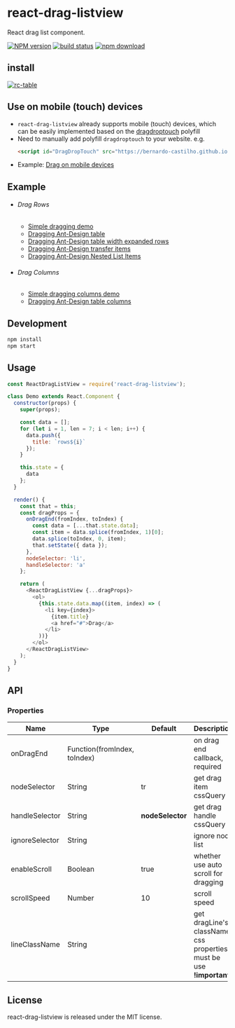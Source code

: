 # react-drag-listview

React drag list component.

[![NPM version][npm-image]][npm-url]
[![build status][travis-image]][travis-url]
[![npm download][download-image]][download-url]

[npm-image]: http://img.shields.io/npm/v/react-drag-listview.svg?style=flat-square
[npm-url]: http://npmjs.org/package/react-drag-listview
[travis-image]: https://img.shields.io/travis/raisezhang/react-drag-listview.svg?style=flat-square
[travis-url]: https://travis-ci.org/raisezhang/react-drag-listview
[download-image]: https://img.shields.io/npm/dm/react-drag-listview.svg?style=flat-square
[download-url]: https://npmjs.org/package/react-drag-listview

## install

[![rc-table](https://nodei.co/npm/react-drag-listview.png)](https://npmjs.org/package/react-drag-listview)


## Use on mobile (touch) devices

* `react-drag-listview` already supports mobile (touch) devices, which can be easily implemented based on the [dragdroptouch](https://github.com/Bernardo-Castilho/dragdroptouch) polyfill
* Need to manually add polyfill `dragdroptouch` to your website. e.g.
  ```html
  <script id="DragDropTouch" src="https://bernardo-castilho.github.io/DragDropTouch/DragDropTouch.js"></script>
  ```
* Example: [Drag on mobile devices](https://codepen.io/raisezhang/pen/wvpVbQO)

## Example

* ###### Drag Rows
    * [Simple dragging demo](https://raisezhang.github.io/react-drag-listview/examples/simple.html)
    * [Dragging Ant-Design table](https://codepen.io/raisezhang/pen/MmjypX)
    * [Dragging Ant-Design table width expanded rows](https://codepen.io/raisezhang/pen/OrrGJL)
    * [Dragging Ant-Design transfer items](https://codepen.io/raisezhang/pen/rNdGEzN)
    * [Dragging Ant-Design Nested List Items](https://codesandbox.io/s/react-drag-listview-nested-drag-example-mdrbh?file=/src/questions.js)

* ###### Drag Columns
    * [Simple dragging columns demo](https://raisezhang.github.io/react-drag-listview/examples/dragColumn.html)
    * [Dragging Ant-Design table columns](https://codepen.io/raisezhang/pen/MoMoyz)

## Development

```bash
npm install
npm start
```

## Usage

```javascript
const ReactDragListView = require('react-drag-listview');

class Demo extends React.Component {
  constructor(props) {
    super(props);

    const data = [];
    for (let i = 1, len = 7; i < len; i++) {
      data.push({
        title: `rows${i}`
      });
    }

    this.state = {
      data
    };
  }

  render() {
    const that = this;
    const dragProps = {
      onDragEnd(fromIndex, toIndex) {
        const data = [...that.state.data];
        const item = data.splice(fromIndex, 1)[0];
        data.splice(toIndex, 0, item);
        that.setState({ data });
      },
      nodeSelector: 'li',
      handleSelector: 'a'
    };

    return (
      <ReactDragListView {...dragProps}>
        <ol>
          {this.state.data.map((item, index) => (
            <li key={index}>
              {item.title}
              <a href="#">Drag</a>
            </li>
          ))}
        </ol>
      </ReactDragListView>
    );
  }
}

```

## API

### Properties

<table class="table table-bordered table-striped">
  <thead>
    <tr>
      <th style="width: 100px;">Name</th>
      <th style="width: 50px;">Type</th>
      <th>Default</th>
      <th>Description</th>
    </tr>
  </thead>
  <tbody>
    <tr>
      <td>onDragEnd</td>
      <td>Function(fromIndex, toIndex)</td>
      <td></td>
      <td>on drag end callback, required</td>
    </tr>
    <tr>
      <td>nodeSelector</td>
      <td>String</td>
      <td>tr</td>
      <td>get drag item cssQuery</td>
    </tr>
    <tr>
      <td>handleSelector</td>
      <td>String</td>
      <td><b>nodeSelector</b></td>
      <td>get drag handle cssQuery</td>
    </tr>
    <tr>
      <td>ignoreSelector</td>
      <td>String</td>
      <td></td>
      <td>ignore node list</td>
    </tr>
    <tr>
      <td>enableScroll</td>
      <td>Boolean</td>
      <td>true</td>
      <td>whether use auto scroll for dragging</td>
    </tr>
    <tr>
      <td>scrollSpeed</td>
      <td>Number</td>
      <td>10</td>
      <td>scroll speed</td>
    </tr>
    <tr>
      <td>lineClassName</td>
      <td>String</td>
      <td></td>
      <td>get dragLine's className, css properties must be use <b>!important</b></td>
    </tr>
  </tbody>
</table>

## License

react-drag-listview is released under the MIT license.
